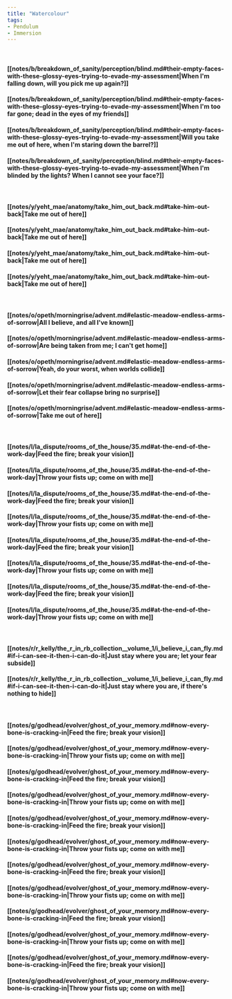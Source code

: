 ```yaml
---
title: "Watercolour"
tags:
- Pendulum
- Immersion
---
```

&nbsp;
#### [[notes/b/breakdown_of_sanity/perception/blind.md#their-empty-faces-with-these-glossy-eyes-trying-to-evade-my-assessment|When I'm falling down, will you pick me up again?]]
#### [[notes/b/breakdown_of_sanity/perception/blind.md#their-empty-faces-with-these-glossy-eyes-trying-to-evade-my-assessment|When I'm too far gone; dead in the eyes of my friends]]
#### [[notes/b/breakdown_of_sanity/perception/blind.md#their-empty-faces-with-these-glossy-eyes-trying-to-evade-my-assessment|Will you take me out of here, when I'm staring down the barrel?]]
#### [[notes/b/breakdown_of_sanity/perception/blind.md#their-empty-faces-with-these-glossy-eyes-trying-to-evade-my-assessment|When I'm blinded by the lights? When I cannot see your face?]]
&nbsp;
#### [[notes/y/yeht_mae/anatomy/take_him_out_back.md#take-him-out-back|Take me out of here]]
#### [[notes/y/yeht_mae/anatomy/take_him_out_back.md#take-him-out-back|Take me out of here]]
#### [[notes/y/yeht_mae/anatomy/take_him_out_back.md#take-him-out-back|Take me out of here]]
#### [[notes/y/yeht_mae/anatomy/take_him_out_back.md#take-him-out-back|Take me out of here]]
&nbsp;
#### [[notes/o/opeth/morningrise/advent.md#elastic-meadow-endless-arms-of-sorrow|All I believe, and all I've known]]
#### [[notes/o/opeth/morningrise/advent.md#elastic-meadow-endless-arms-of-sorrow|Are being taken from me; I can't get home]]
#### [[notes/o/opeth/morningrise/advent.md#elastic-meadow-endless-arms-of-sorrow|Yeah, do your worst, when worlds collide]]
#### [[notes/o/opeth/morningrise/advent.md#elastic-meadow-endless-arms-of-sorrow|Let their fear collapse bring no surprise]]
#### [[notes/o/opeth/morningrise/advent.md#elastic-meadow-endless-arms-of-sorrow|Take me out of here]]
&nbsp;
#### [[notes/l/la_dispute/rooms_of_the_house/35.md#at-the-end-of-the-work-day|Feed the fire; break your vision]]
#### [[notes/l/la_dispute/rooms_of_the_house/35.md#at-the-end-of-the-work-day|Throw your fists up; come on with me]]
#### [[notes/l/la_dispute/rooms_of_the_house/35.md#at-the-end-of-the-work-day|Feed the fire; break your vision]]
#### [[notes/l/la_dispute/rooms_of_the_house/35.md#at-the-end-of-the-work-day|Throw your fists up; come on with me]]
#### [[notes/l/la_dispute/rooms_of_the_house/35.md#at-the-end-of-the-work-day|Feed the fire; break your vision]]
#### [[notes/l/la_dispute/rooms_of_the_house/35.md#at-the-end-of-the-work-day|Throw your fists up; come on with me]]
#### [[notes/l/la_dispute/rooms_of_the_house/35.md#at-the-end-of-the-work-day|Feed the fire; break your vision]]
#### [[notes/l/la_dispute/rooms_of_the_house/35.md#at-the-end-of-the-work-day|Throw your fists up; come on with me]]
&nbsp;
#### [[notes/r/r_kelly/the_r_in_rb_collection__volume_1/i_believe_i_can_fly.md#if-i-can-see-it-then-i-can-do-it|Just stay where you are; let your fear subside]]
#### [[notes/r/r_kelly/the_r_in_rb_collection__volume_1/i_believe_i_can_fly.md#if-i-can-see-it-then-i-can-do-it|Just stay where you are, if there's nothing to hide]]
&nbsp;
#### [[notes/g/godhead/evolver/ghost_of_your_memory.md#now-every-bone-is-cracking-in|Feed the fire; break your vision]]
#### [[notes/g/godhead/evolver/ghost_of_your_memory.md#now-every-bone-is-cracking-in|Throw your fists up; come on with me]]
#### [[notes/g/godhead/evolver/ghost_of_your_memory.md#now-every-bone-is-cracking-in|Feed the fire; break your vision]]
#### [[notes/g/godhead/evolver/ghost_of_your_memory.md#now-every-bone-is-cracking-in|Throw your fists up; come on with me]]
#### [[notes/g/godhead/evolver/ghost_of_your_memory.md#now-every-bone-is-cracking-in|Feed the fire; break your vision]]
#### [[notes/g/godhead/evolver/ghost_of_your_memory.md#now-every-bone-is-cracking-in|Throw your fists up; come on with me]]
#### [[notes/g/godhead/evolver/ghost_of_your_memory.md#now-every-bone-is-cracking-in|Feed the fire; break your vision]]
#### [[notes/g/godhead/evolver/ghost_of_your_memory.md#now-every-bone-is-cracking-in|Throw your fists up; come on with me]]
#### [[notes/g/godhead/evolver/ghost_of_your_memory.md#now-every-bone-is-cracking-in|Feed the fire; break your vision]]
#### [[notes/g/godhead/evolver/ghost_of_your_memory.md#now-every-bone-is-cracking-in|Throw your fists up; come on with me]]
#### [[notes/g/godhead/evolver/ghost_of_your_memory.md#now-every-bone-is-cracking-in|Feed the fire; break your vision]]
#### [[notes/g/godhead/evolver/ghost_of_your_memory.md#now-every-bone-is-cracking-in|Throw your fists up; come on with me]]
